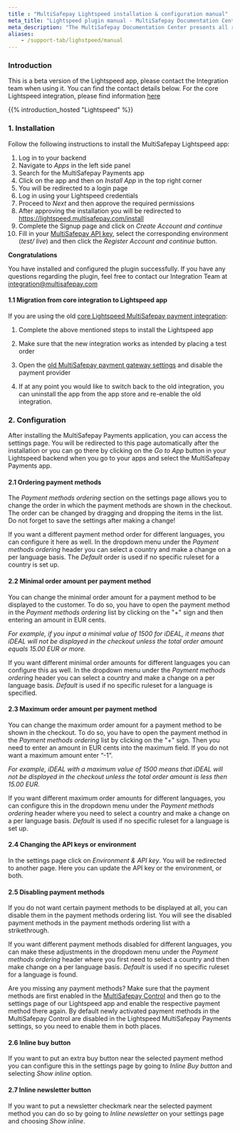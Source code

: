 ```yaml
---
title : "MultiSafepay Lightspeed installation & configuration manual"
meta_title: "Lightspeed plugin manual - MultiSafepay Documentation Center"
meta_description: "The MultiSafepay Documentation Center presents all relevant information about our Plugins and API. You can also find support pages for Payment Methods, Tools and General Questions as well as the contact details of our Support and Integration Teams."
aliases:
    - /support-tab/lighstpeed/manual
---
```


### Introduction
This is a beta version of the Lightspeed app, please contact the Integration team when using it. You can find the contact details below. For the core Lightspeed integration, please find information [here](https://docs.multisafepay.com/integrations/hosted/lightspeed_core/)

{{% introduction_hosted "Lightspeed" %}}

### 1. Installation 
Follow the following instructions to install the MultiSafepay Lightspeed app:

1. Log in to your backend
2. Navigate to _Apps_ in the left side panel
3. Search for the MultiSafepay Payments app
4. Click on the app and then on _Install App_ in the top right corner
5. You will be redirected to a login page
6. Log in using your Lightspeed credentials
7. Proceed to _Next_ and then approve the required permissions
8. After approving the installation you will be redirected to <https://lightspeed.multisafepay.com/install>
9. Complete the Signup page and click on _Create Account and continue_
10. Fill in your [MultiSafepay API key](https://docs.multisafepay.com/tools/multisafepay-control/get-your-api-key/), select the corresponding environment (_test/ live_) and then click the _Register Account and continue_ button.

__Congratulations__

You have installed and configured the plugin successfully. If you have any questions regarding the plugin, feel free to contact our Integration Team at <integration@multisafepay.com>


#### 1.1 Migration from core integration to Lightspeed app
If you are using the old [core Lightspeed MultiSafepay payment integration](https://docs.multisafepay.com/integrations/hosted/lightspeed_core/):

1. Complete the above mentioned steps to install the Lightspeed app

2. Make sure that the new integration works as intended by placing a test order

3. Open the [old MultiSafepay payment gateway settings](https://services.webshopapp.com/login/?redirect=/payment_providers/859452) and disable the payment provider

4. If at any point you would like to switch back to the old integration, you can uninstall the app from the app store and re-enable the old integration.


### 2. Configuration
After installing the MultiSafepay Payments application, you can access the settings page. You will be redirected to this page automatically after the installation or you can go there by clicking on the _Go to App_ button in your Lightspeed backend when you go to your apps and select the MultiSafepay Payments app.

#### 2.1 Ordering payment methods
The _Payment methods ordering_ section on the settings page allows you to change the order in which the payment methods are shown in the checkout. The order can be changed by dragging and dropping the items in the list. Do not forget to save the settings after making a change!

If you want a different payment method order for different languages, you can configure it here as well. In the dropdown menu under the _Payment methods ordering_ header you can select a country and make a change on a per language basis.
The _Default_ order is used if no specific ruleset for a country is set up.


#### 2.2 Minimal order amount per payment method
You can change the minimal order amount for a payment method to be displayed to the customer. To do so, you have to open the payment method in the _Payment methods ordering_ list by clicking on the "+" sign and then entering an amount in EUR cents.

_For example, if you input a minimal value of 1500 for iDEAL, it means that iDEAL will not be displayed in the checkout unless the total order amount equals 15.00 EUR or more._

If you want different minimal order amounts for different languages you can configure this as well. In the dropdown menu under the _Payment methods ordering_ header you can select a country and make a change on a per language basis.
_Default_ is used if no specific ruleset for a language is specified.


#### 2.3 Maximum order amount per payment method
You can change the maximum order amount for a payment method to be shown in the checkout. To do so, you have to open the payment method in the _Payment methods ordering_ list by clicking on the "+" sign. Then you need to enter an amount in EUR cents into the maximum field. If you do not want a maximum amount enter “-1”.

_For example, iDEAL with a maximum value of 1500 means that iDEAL will not be displayed in the checkout unless the total order amount is less then 15.00 EUR._

If you want different maximum order amounts for different languages, you can configure this in the dropdown menu under the _Payment methods ordering_ header where you need to select a country and make a change on a per language basis.
_Default_ is used if no specific ruleset for a language is set up.


#### 2.4 Changing the API keys or environment
In the settings page click on _Environment & API key_. You will be redirected to another page. 
Here you can update the API key or the environment, or both. 

#### 2.5 Disabling payment methods
If you do not want certain payment methods to be displayed at all, you can disable them in the payment methods ordering list. You will see the disabled payment methods in the payment methods ordering list with a strikethrough.

If you want different payment methods disabled for different languages, you can make these adjustments in the dropdown menu under the _Payment methods ordering_ header where you first need to select a country and then make change on a per language basis. _Default_ is used if no specific ruleset for a language is found.

Are you missing any payment methods? Make sure that the payment methods are first enabled in the [MultiSafepay Control](https://docs.multisafepay.com/tools/multisafepay-control/) and then go to the settings page of our Lightspeed app and enable the respective payment method there again. By default newly activated payment methods in the MultiSafepay Control are disabled in the Lightspeed MultiSafepay Payments settings, so you need to enable them in both places. 

#### 2.6 Inline buy button
If you want to put an extra buy button near the selected payment method you can configure this in the settings page by going to _Inline Buy button_ and selecting _Show inline_ option. 

#### 2.7 Inline newsletter button
If you want to put a newsletter checkmark near the selected payment method you can do so by going to _Inline newsletter_ on your settings page and choosing _Show inline_.